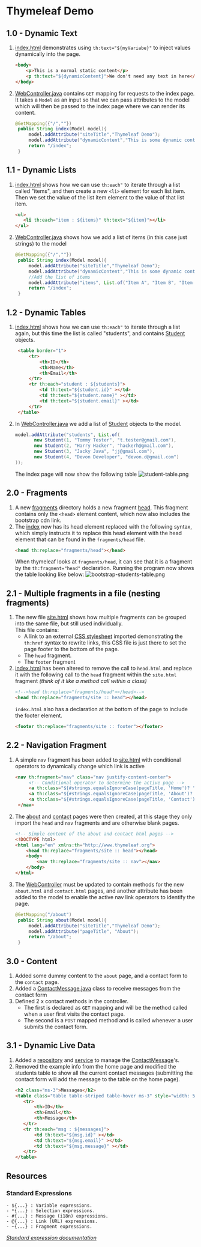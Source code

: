 # Thymeleaf Demo

## 1.0 - Dynamic Text

1. [index.html](src/main/resources/templates/index.html) demonstrates using `th:text="${myVariabe}"` to inject values dynamically into the page.
    ```html
    <body>
        <p>This is a normal static content</p>
        <p th:text="${dynamicContent}">We don't need any text in here</p>
    </body>
    ```
2. [WebController.java](src/main/java/com/example/thymeleaf/WebController.java) contains `GET` mapping for requests to the index page. It takes a `Model` as an input so that we can pass attributes to the model which will then be passed to the index page where we can render its content.
   ```java 
   @GetMapping({"/",""})
    public String index(Model model){
        model.addAttribute("siteTitle","Thymeleaf Demo");
        model.addAttribute("dynamicContent","This is some dynamic content");
        return "/index";
    }
   ```
## 1.1 - Dynamic Lists
1. [index.html](src/main/resources/templates/index.html) shows how we can use `th:each"` to iterate through a list called "items", and then create a new `<li>` element for each list item. Then we set the value of the list item element to the value of that list item.
   ```html
   <ul>
      <li th:each="item : ${items}" th:text="${item}"></li>
   </ul>
   ```
2. [WebController.java](src/main/java/com/example/thymeleaf/WebController.java) shows how we add a list of items (in this case just strings) to the model
   ```java 
   @GetMapping({"/",""})
    public String index(Model model){
        model.addAttribute("siteTitle","Thymeleaf Demo");
        model.addAttribute("dynamicContent","This is some dynamic content");
        //Add the list of items
        model.addAttribute("items", List.of("Item A", "Item B", "Item C", "Item D"));
        return "/index";
    }
   ```
## 1.2 - Dynamic Tables
1. [index.html](src/main/resources/templates/index.html) shows how we can use `th:each"` to iterate through a list again, but this time the list is called "students", and contains [Student](src/main/java/com/example/thymeleaf/Student.java) objects.
   ```html
    <table border="1">
        <tr>
            <th>ID</th>
            <th>Name</th>
            <th>Email</th>
        </tr>
        <tr th:each="student : ${students}">
            <td th:text="${student.id}" ></td>
            <td th:text="${student.name}" ></td>
            <td th:text="${student.email}" ></td>
        </tr>
    </table>
   ```
2. In [WebController.java](src/main/java/com/example/thymeleaf/WebController.java) we add a list of [Student](src/main/java/com/example/thymeleaf/Student.java) objects to the model.
   ```java 
   model.addAttribute("students", List.of(
          new Student(1, "Tommy Tester", "t.tester@gmail.com"),
          new Student(2, "Harry Hacker", "hackerh@gmail.com"),
          new Student(3, "Jacky Java", "jj@gmail.com"),
          new Student(4, "Devon Developer", "devon.d@gmail.com")
   ));
   ```
   The index page will now show the following table ![student-table.png](screenshots/student-table.png)

## 2.0 - Fragments
1. A new [fragments](src/main/resources/templates/fragments) directory holds a new fragment [head](src/main/resources/templates/fragments/head.html). This fragment contains only the `<head>` element content, which now also includes the bootstrap cdn link.
2. The [index](src/main/resources/templates/index.html) now has its head element replaced with the following syntax, which simply instructs it to replace this head element with the head element that can be found in the `fragments/head` file.
   ```html
   <head th:replace="fragments/head"></head>
   ```
   When thymeleaf looks at `fragments/head`, it can see that it is a fragment by the `th:fragment="head"` declaration.
   Running the program now shows the table looking like below:
   ![bootstrap-students-table.png](screenshots/bootstrap-students-table.png)

## 2.1 - Multiple fragments in a file (nesting fragments)
1. The new file [site.html](src/main/resources/templates/fragments/site.html) shows how multiple fragments can be grouped into the same file, but still used individually.<br/>
   This file contains:
   - A link to an external [CSS stylesheet](src/main/resources/static/css/site.css) imported demonstrating the `th:href` syntax to rewrite links, this CSS file is just there to set the page footer to the bottom of the page.
   - The `head` fragment.
   - The `footer` fragment 
2. [index.html]() has been altered to remove the call to `head.html` and replace it with the following call to the `head` fragment within the `site.html` fragment _(think of it like a method call within a class)_
   ```html
   <!--<head th:replace="fragments/head"></head>-->
   <head th:replace="fragments/site :: head"></head>
   ```
   `index.html` also has a declaration at the bottom of the page to include the footer element.
   ```html
   <footer th:replace="fragments/site :: footer"></footer>
   ```
## 2.2 - Navigation Fragment
1. A simple `nav` fragment has been added to [site.html](src/main/resources/templates/fragments/site.html) with conditional operators to dynamically change which link is active  
   ```html
   <nav th:fragment="nav" class="nav justify-content-center">
        <!-- Conditional operator to determine the active page -->
        <a th:class="${#strings.equalsIgnoreCase(pageTitle, 'Home')? 'nav-link active' : 'nav-link'}" th:href="@{/}">Home</a>
        <a th:class="${#strings.equalsIgnoreCase(pageTitle, 'About')? 'nav-link active' : 'nav-link'}" th:href="@{about}">About</a>
        <a th:class="${#strings.equalsIgnoreCase(pageTitle, 'Contact')? 'nav-link active' : 'nav-link'}" th:href="@{contact}">Contact</a>
    </nav>
   ```
2. The [about](src/main/resources/templates/about.html) and [contact](src/main/resources/templates/contact.html) pages were then created, at this stage they only import the `head` and `nav` fragments and are otherwise blank pages.
   ```html
   <!-- Simple content of the about and contact html pages -->
   <!DOCTYPE html>
   <html lang="en" xmlns:th="http://www.thymeleaf.org">
       <head th:replace="fragments/site :: head"></head>
       <body>
           <nav th:replace="fragments/site :: nav"></nav>
       </body>
   </html>
   ```
3. The [WebController](src/main/java/com/example/thymeleaf/WebController.java) must be updated to contain methods for the new `about.html` and `contact.html` pages, and another attribute has been added to the model to enable the active nav link operators to identify the page.
   ```java 
   @GetMapping("/about")
    public String about(Model model){
        model.addAttribute("siteTitle","Thymeleaf Demo");
        model.addAttribute("pageTitle", "About");
        return "/about";
    }
   ```
## 3.0 - Content
1. Added some dummy content to the `about` page, and a contact form to the `contact` page.
2. Added a [ContactMessage.java](src/main/java/com/example/thymeleaf/ContactMessage.java) class to receive messages from the contact form
3. Defined 2 x contact methods in the controller.
   - The first is declared as `GET` mapping and will be the method called when a user first visits the contact page.
   - The second is a `POST` mapped method and is called whenever a user submits the contact form.

## 3.1 - Dynamic Live Data
1. Added a [repository](src/main/java/com/example/thymeleaf/ContactMessageRepository.java) and [service](src/main/java/com/example/thymeleaf/MessageService.java) to manage the [ContactMessage](src/main/java/com/example/thymeleaf/ContactMessage.java)'s.
2. Removed the example info from the home page and modified the students table to show all the current contact messages (submitting the contact form will add the message to the table on the home page).
   ```html
   <h2 class="ms-3">Messages</h2>
   <table class="table table-striped table-hover ms-3" style="width: 550px;">
      <tr>
          <th>ID</th>
          <th>Email</th>
          <th>Message</th>
      </tr>
      <tr th:each="msg : ${messages}">
          <td th:text="${msg.id}" ></td>
          <td th:text="${msg.email}" ></td>
          <td th:text="${msg.message}" ></td>
      </tr>
   </table>
   ```

## Resources
### Standard Expressions
```
- ${...} : Variable expressions.
- *{...} : Selection expressions.
- #{...} : Message (i18n) expressions.
- @{...} : Link (URL) expressions.
- ~{...} : Fragment expressions.
```
[*Standard expression documentation*](https://www.thymeleaf.org/doc/articles/standarddialect5minutes.html)